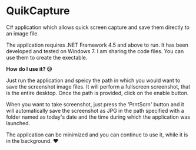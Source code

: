 # QuikCapture
C# application which allows quick screen capture and save them directly to an image file.

The application requires .NET Framework 4.5 and above to run. It has been developed and tested on Windows 7. I am sharing the code files. You can use them to create the exectable.

**How do I use it? :confused:**

Just run the application and speicy the path in which you would want to save the screenshot image files. It will perform a fullscreen screenshot, that is the entire desktop. Once the path is provided, click on the enable button.

When you want to take screenshot, just press the 'PrntScrn' button and it will automatically save the screenshot as JPG in the path specified with a folder named as today's date and the time during which the application was launched.

The application can be minimized and you can continue to use it, while it is in the background. :heart:
